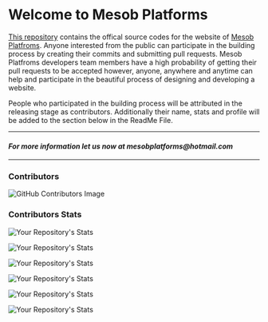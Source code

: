 <h1>Welcome to Mesob Platforms</h1>

<a href="https://github.com/addisuderrese/Mesob-Platforms-Website">This repository</a> contains the offical source codes for the website of <a href="www.mesobplatforms.rf.gd">Mesob Platfroms</a>.
Anyone interested from the public can participate in the building process by creating their commits and submitting pull requests. Mesob Platfroms developers team members have a high probability of getting their pull requests to be accepted however, anyone, anywhere and anytime can help and participate in the beautiful process of designing and developing a website.

People who participated in the building process will be attributed in the releasing stage as contributors. Additionally their name, stats and profile will be added to the section below in the ReadMe File.
<hr>
<h4><i>For more information let us now at <a  mailto="mesobplatforms@hotmail.com">mesobplatforms@hotmail.com</a></i></h4>

<hr>

<h3>Contributors</h3>

![GitHub Contributors Image](https://contrib.rocks/image?repo=addisuderrese/Mesob-Platforms-Website)


<h3>Contributors Stats</h3>

![Your Repository's Stats](https://github-readme-stats.vercel.app/api?username=addisuderrese&show_icons=true)

![Your Repository's Stats](https://github-readme-stats.vercel.app/api?username=naolmideksa&show_icons=true)

![Your Repository's Stats](https://github-readme-stats.vercel.app/api?username=kaly3&show_icons=true)

![Your Repository's Stats](https://github-readme-stats.vercel.app/api?username=soretyz&show_icons=true)

![Your Repository's Stats](https://github-readme-stats.vercel.app/api?username=kennahope&show_icons=true)

![Your Repository's Stats](https://github-readme-stats.vercel.app/api?username=AlphanumericEclipse&show_icons=true)
